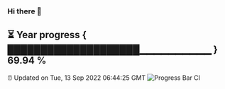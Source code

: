 ### Hi there 👋
⏳ Year progress { ████████████████████▁▁▁▁▁▁▁▁▁▁ } 69.94 %
---
⏰ Updated on Tue, 13 Sep 2022 06:44:25 GMT
![Progress Bar CI](https://github.com/Moyi321/Moyi321/workflows/Progress%20Bar%20CI/badge.svg)
